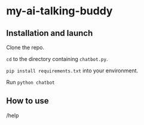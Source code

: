 # my-ai-talking-buddy

## Installation and launch

Clone the repo.

`cd` to the directory containing `chatbot.py`.

`pip install requirements.txt` into your environment.

Run `python chatbot`

## How to use

/help